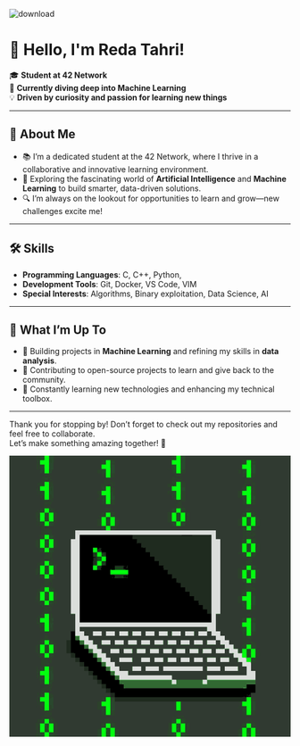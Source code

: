 ![download](https://github.com/user-attachments/assets/92ab21de-4821-4740-80da-2dfadc5cb028)
# 👋 Hello, I'm Reda Tahri!  

🎓 **Student at 42 Network**  
🌱 **Currently diving deep into Machine Learning**  
💡 **Driven by curiosity and passion for learning new things**  

---

## 🚀 About Me  
- 📚 I’m a dedicated student at the 42 Network, where I thrive in a collaborative and innovative learning environment.  
- 🤖 Exploring the fascinating world of **Artificial Intelligence** and **Machine Learning** to build smarter, data-driven solutions.  
- 🔍 I’m always on the lookout for opportunities to learn and grow—new challenges excite me!  

---

## 🛠️ Skills  
- **Programming Languages**: C, C++, Python, 
- **Development Tools**: Git, Docker, VS Code, VIM  
- **Special Interests**: Algorithms, Binary exploitation, Data Science, AI  

---

## 🌟 What I’m Up To  
- 🧠 Building projects in **Machine Learning** and refining my skills in **data analysis**.  
- 🚀 Contributing to open-source projects to learn and give back to the community.  
- 📖 Constantly learning new technologies and enhancing my technical toolbox.  

---

Thank you for stopping by! Don’t forget to check out my repositories and feel free to collaborate.  
                      Let’s make something amazing together! 🚀  



![Alt Text](hacker-hacker-man.gif)  
